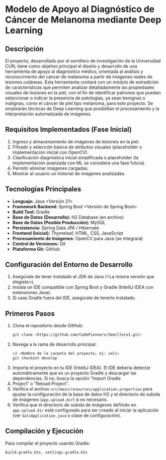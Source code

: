 # Modelo de Apoyo al Diagnóstico de Cáncer de Melanoma mediante Deep Learning
## Descripción

El proyecto, desarrollado por el semillero de investigación de la Universidad CUN,
tiene como objetivo principal el diseño y desarrollo de una herramienta de apoyo al
diagnóstico médico, orientada al análisis y reconocimiento del cáncer de
melanoma a partir de imágenes reales de lesiones cutáneas.
Esta herramienta contará con un módulo de extradición de características que
permiten analizar detalladamente las propiedades visuales de lesiones en la piel,
con el fin de identificar patrones que puedan seleccionar o indicar la presencia de
patologías, ya sean benignas o malignas, como el cáncer de piel tipo melanoma,
para este proyecto. Se emplearán técnicas de Deep Learning que posibilitan el
procesamiento y la interpretación automatizada de imágenes.

## Requisitos Implementados (Fase Inicial)

1.  Ingreso y almacenamiento de imágenes de lesiones en la piel.
2.  Filtrado y selección básica de atributos visuales (placeholder o implementación inicial con OpenCV).
3.  Clasificación diagnóstica inicial simplificada o placeholder (la implementación avanzada con ML se considera una fase futura).
4.  Permitir eliminar imágenes cargadas.
5.  Mostrar al usuario un historial de imágenes analizadas.

## Tecnologías Principales

*   **Lenguaje:** Java <Versión 21>
*   **Framework Backend:** Spring Boot <Versión de Spring Boot>
*   **Build Tool:** Gradle
*   **Base de Datos (Desarrollo):** H2 Database (en archivo)
*   **Base de Datos (Posible Producción):** MySQL
*   **Persistencia:** Spring Data JPA / Hibernate
*   **Frontend (Inicial):** Thymeleaf, HTML, CSS, JavaScript
*   **Procesamiento de Imágenes:** OpenCV para Java (se integrará)
*   **Control de Versiones:** Git
*   **Plataforma Git:** GitHub

## Configuración del Entorno de Desarrollo

1.  Asegúrate de tener instalado el JDK de Java (<La misma versión que elegiste>).
2.  Instala un IDE compatible con Spring Boot y Gradle (IntelliJ IDEA con extensiones Java).
3.  Si usas Gradle fuera del IDE, asegúrate de tenerlo instalado.

## Primeros Pasos

1.  Clona el repositorio desde GitHub:
    ```bash
    git clone <https://github.com/CodePionners/Semillero1.git>
    ```
2.  Navega a la rama de desarrollo principal:
    ```bash
    cd <Nombre de la carpeta del proyecto, ej: salc>
    git checkout develop
    ```
3.  Importa el proyecto en tu IDE (IntelliJ IDEA). El IDE debería detectar automáticamente que es un proyecto Gradle y descargar las dependencias. Si no, busca la opción "Import Gradle
4. Project" o "Reload Project".
4.  Verifica el archivo `src/main/resources/application.properties` para ajustar la configuración de la base de datos H2 y el directorio de subida de imágenes (`app.upload.dir`) si es necesario.
5.  Verifica que el directorio de subida de imágenes definido en `app.upload.dir` esté configurado para ser creado al iniciar la aplicación (ver `SalcApplication.java` o clase de configuración).

## Compilación y Ejecución

Para compilar el proyecto usando Gradle:
```bash
build.gradle.kts, settings.gradle.kts